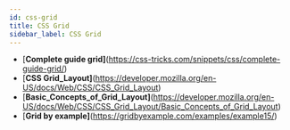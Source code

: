 ```yaml
---
id: css-grid
title: CSS Grid
sidebar_label: CSS Grid
---
```



- [**Complete guide grid]**(https://css-tricks.com/snippets/css/complete-guide-grid/)
- [**CSS Grid_Layout]**(https://developer.mozilla.org/en-US/docs/Web/CSS/CSS_Grid_Layout)
- [**Basic_Concepts_of_Grid_Layout]**(https://developer.mozilla.org/en-US/docs/Web/CSS/CSS_Grid_Layout/Basic_Concepts_of_Grid_Layout)
- [**Grid by example]**(https://gridbyexample.com/examples/example15/)

<!-- - []()
- []()
- []()
- []()
- []()
- []()
- []()
- []()
- []()
- []()
- []()
- []()
- []()
- []()
- []()
- []()
- []()
- []() -->
